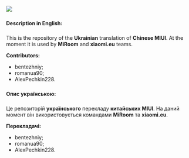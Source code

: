 ![](https://camo.githubusercontent.com/f211c496b82148d536f634f2bfc8be4d89114228/68747470733a2f2f692e696d6775722e636f6d2f7335507343594d2e706e67)
###
**Description in English:**
###

This is the repository of the **Ukrainian**  translation of **Chinese MIUI**. 
At the moment it is used by **MiRoom**  and **xiaomi.eu**  teams.

**Contributors:** 
- bentezhniy;
- romanua90;
- AlexPechkin228.

###
**Опис українською:**
###

Це репозиторій **українського**  перекладу **китайських MIUI**.
На даний момент він використовується командами **MiRoom**  та **xiaomi.eu**.

**Перекладачі:**
- bentezhniy;
- romanua90;
- AlexPechkin228.




